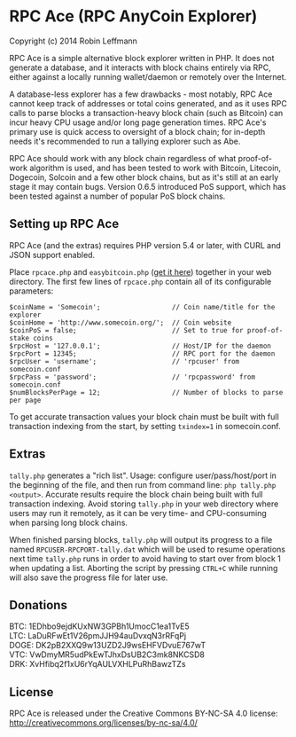 RPC Ace (RPC AnyCoin Explorer)
==============================

Copyright (c) 2014 Robin Leffmann

RPC Ace is a simple alternative block explorer written in PHP. It does not generate a database, and it interacts with block chains entirely via RPC, either against a locally running wallet/daemon or remotely over the Internet.

A database-less explorer has a few drawbacks - most notably, RPC Ace cannot keep track of addresses or total coins generated, and as it uses RPC calls to parse blocks a transaction-heavy block chain (such as Bitcoin) can incur heavy CPU usage and/or long page generation times. RPC Ace's primary use is quick access to oversight of a block chain; for in-depth needs it's recommended to run a tallying explorer such as Abe.

RPC Ace should work with any block chain regardless of what proof-of-work algorithm is used, and has been tested to work with Bitcoin, Litecoin, Dogecoin, Solcoin and a few other block chains, but as it's still at an early stage it may contain bugs. Version 0.6.5 introduced PoS support, which has been tested against a number of popular PoS block chains.


Setting up RPC Ace
------------------

RPC Ace (and the extras) requires PHP version 5.4 or later, with CURL and JSON support enabled.

Place `rpcace.php` and `easybitcoin.php` ([get it here](https://github.com/aceat64/EasyBitcoin-PHP)) together in your web directory. The first few lines of `rpcace.php` contain all of its configurable parameters:

    $coinName = 'Somecoin';                  // Coin name/title for the explorer
    $coinHome = 'http://www.somecoin.org/';  // Coin website
    $coinPoS = false;                        // Set to true for proof-of-stake coins
    $rpcHost = '127.0.0.1';                  // Host/IP for the daemon
    $rpcPort = 12345;                        // RPC port for the daemon
    $rpcUser = 'username';                   // 'rpcuser' from somecoin.conf
    $rpcPass = 'password';                   // 'rpcpassword' from somecoin.conf
    $numBlocksPerPage = 12;                  // Number of blocks to parse per page

To get accurate transaction values your block chain must be built with full transaction indexing from the start, by setting `txindex=1` in somecoin.conf.


Extras
------

`tally.php` generates a "rich list". Usage: configure user/pass/host/port in the beginning of the file, and then run from command line: `php tally.php <output>`. Accurate results require the block chain being built with full transaction indexing. Avoid storing `tally.php` in your web directory where users may run it remotely, as it can be very time- and CPU-consuming when parsing long block chains.

When finished parsing blocks, `tally.php` will output its progress to a file named `RPCUSER-RPCPORT-tally.dat` which will be used to resume operations next time `tally.php` runs in order to avoid having to start over from block 1 when updating a list. Aborting the script by pressing `CTRL+C` while running will also save the progress file for later use.


Donations
---------

BTC: 1EDhbo9ejdKUxNW3GPBh1UmocC1ea1TvE5  
LTC: LaDuRFwEt1V26pmJJH94auDvxqN3rRFqPj  
DOGE: DK2pB2XXQ9w13UZD2J9wsEHFVDvuE767wT  
VTC: VwDmyMR5udPkEwTJhxDsUB2C3mk8NKCSD8  
DRK: XvHfibq2f1xU6rYqAULVXHLPuRhBawzTZs  


License
-------

RPC Ace is released under the Creative Commons BY-NC-SA 4.0 license: http://creativecommons.org/licenses/by-nc-sa/4.0/
